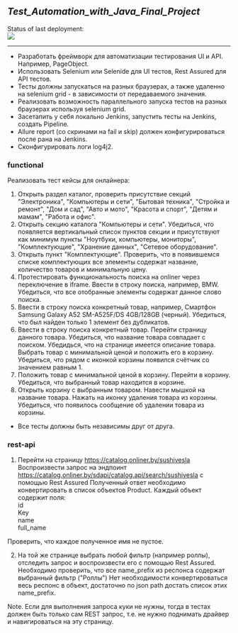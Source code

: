 ## **_Test_Automation_with_Java_Final_Project_**

Status of last deployment:<br>
<img src="https://github.com/Qdesnitsa/QA_Automation_Final_Project/workflows/My-GithubActions-Basics/badge.svg?branch=master"><br>

---
+ Разработать фреймворк для автоматизации тестирования UI и API. Например, PageObject.<br>
+ Использовать Selenium или Selenide для UI тестов, Rest Assured для API тестов.<br>
+ Тесты должны запускаться на разных браузерах, а также удаленно на selenium grid - в зависимости от передаваемого значения.<br>
+ Реализовать возможность параллельного запуска тестов на разных браузерах используя selenium grid.<br>
+ Засетапить у себя локально Jenkins, запустить тесты на Jenkins, создать Pipeline.
+ Allure report (со скринами на fail и skip) должен конфигурироваться после рана на Jenkins.
+ Сконфигурировать логи log4j2.<br>

### functional
Реализовать тест кейсы для онлайнера:<br>
1. Открыть раздел каталог, проверить присутствие секций "Электроника", "Компьютеры и сети", "Бытовая техника", "Стройка и ремонт", 
   "Дом и сад", "Авто и мото", "Красота и спорт", "Детям и мамам", "Работа и офис".
2. Открыть секцию каталога "Компьютеры и сети". Убедиться, что появляется вертикальный список пунктов секции и присутствуют как минимум
   пункты "Ноутбуки, компьютеры, мониторы", "Комплектующие", "Хранение данных", "Сетевое оборудование".
3. Открыть пункт "Комплектующие". Проверить, что в появившемся списке комплектующих все элементы содержат название, количество товаров
   и минимальную цену.
4. Протестировать функциональность поиска на onliner через переключение в iframe. Ввести в строку поиска, например, BMW. Убедиться, что все отобранные элементы содержат данное слово поиска.
5. Ввести в строку поиска конкретный товар, например, Смартфон Samsung Galaxy A52 SM-A525F/DS 4GB/128GB (черный).
Убедиться, что был найден только 1 элемент без дубликатов.
6. Ввести в строку поиска конкретный товар. Перейти страницу данного товара. Убедиться, что название товара совпадает с поиском.
Убедидься, что на странице имеется описание товара. Выбрать товар с минимальной ценой и положить его в корзину.
Убедиться, что рядом с иконкой корзины появился счётчик со значением равным 1.
7. Положить товар с минимальной ценой в корзину. Перейти в корзину. Убедиться, что выбранный товар находится в корзине.
8. Открыть корзину с выбранным товаром. Навести мышкой на название товара. Нажать на иконку удаления товара из корзины. 
Убедиться, что появилось сообщение об удалении товара из корзины.
 - Все тесты должны быть независимы друг от друга.

### rest-api
1. Перейти на страницу https://catalog.onliner.by/sushivesla
   Воспроизвести запрос на эндпоинт https://catalog.onliner.by/sdapi/catalog.api/search/sushivesla
   с помощью Rest Assured
   Полученный ответ необходимо конвертировать в список объектов Product.
   Каждый объект содержит поля:<br>
   id<br>
   Key<br>
   name<br>
   full_name

Проверить, что каждое полученное имя не пустое.

2. На той же странице выбрать любой фильтр (например роллы), отследить запрос
   и воспроизвести его с помощью Rest Assured.
   Необходимо проверить, что все name_prefix из респонса содержат выбранный фильтр ("Роллы")
   Нет необходимости конвертироваться весь респонс в объект, достаточно по json path
   достать список этих name_prefix.

Note. Если для выполнения запроса куки не нужны, тогда в тестах должен быть только
сам REST запрос, т.е. не нужно поднимать драйвер и навигироваться на эту страницу.
